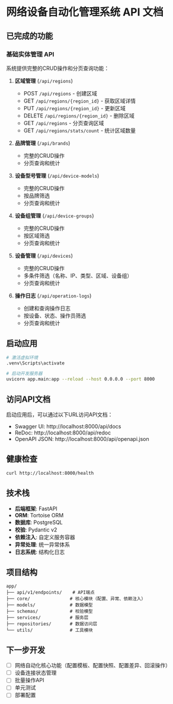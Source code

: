# 网络设备自动化管理系统 API 文档

## 已完成的功能

### 基础实体管理 API

系统提供完整的CRUD操作和分页查询功能：

1. **区域管理** (`/api/regions`)
   - POST `/api/regions` - 创建区域
   - GET `/api/regions/{region_id}` - 获取区域详情
   - PUT `/api/regions/{region_id}` - 更新区域
   - DELETE `/api/regions/{region_id}` - 删除区域
   - GET `/api/regions` - 分页查询区域
   - GET `/api/regions/stats/count` - 统计区域数量

2. **品牌管理** (`/api/brands`)
   - 完整的CRUD操作
   - 分页查询和统计

3. **设备型号管理** (`/api/device-models`)
   - 完整的CRUD操作
   - 按品牌筛选
   - 分页查询和统计

4. **设备组管理** (`/api/device-groups`)
   - 完整的CRUD操作
   - 按区域筛选
   - 分页查询和统计

5. **设备管理** (`/api/devices`)
   - 完整的CRUD操作
   - 多条件筛选（名称、IP、类型、区域、设备组）
   - 分页查询和统计

6. **操作日志** (`/api/operation-logs`)
   - 创建和查询操作日志
   - 按设备、状态、操作员筛选
   - 分页查询和统计

## 启动应用

```bash
# 激活虚拟环境
.venv\Scripts\activate

# 启动开发服务器
uvicorn app.main:app --reload --host 0.0.0.0 --port 8000
```

## 访问API文档

启动应用后，可以通过以下URL访问API文档：

- Swagger UI: http://localhost:8000/api/docs
- ReDoc: http://localhost:8000/api/redoc
- OpenAPI JSON: http://localhost:8000/api/openapi.json

## 健康检查

```bash
curl http://localhost:8000/health
```

## 技术栈

- **后端框架**: FastAPI
- **ORM**: Tortoise ORM
- **数据库**: PostgreSQL
- **校验**: Pydantic v2
- **依赖注入**: 自定义服务容器
- **异常处理**: 统一异常体系
- **日志系统**: 结构化日志

## 项目结构

```
app/
├── api/v1/endpoints/    # API端点
├── core/               # 核心模块（配置、异常、依赖注入）
├── models/             # 数据模型
├── schemas/            # 校验模型
├── services/           # 服务层
├── repositories/       # 数据访问层
└── utils/              # 工具模块
```

## 下一步开发

- [ ] 网络自动化核心功能（配置模板、配置快照、配置差异、回滚操作）
- [ ] 设备连接状态管理
- [ ] 批量操作API
- [ ] 单元测试
- [ ] 部署配置
